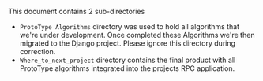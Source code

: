 This document contains 2 sub-directories
- `ProtoType Algorithms` directory was used to hold all algorithms that we're under development. Once completed these Algorithms we're then migrated to the Django project. Please ignore this directory during correction.
- `Where_to_next_project` directory contains the final product with all ProtoType algorithms integrated into the projects RPC application.
